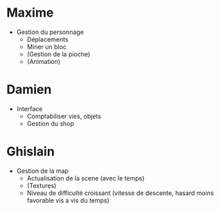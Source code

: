 # Maxime
- Gestion du personnage
    - Déplacements
    - Miner un bloc
    - (Gestion de la pioche)
    - (Animation)

# Damien
- Interface
    - Comptabiliser vies, objets
    - Gestion du shop

# Ghislain
- Gestion de la map
    - Actualisation de la scene (avec le temps)
    - (Textures)
    - Niveau de difficulté croissant (vitesse de descente, hasard moins favorable vis a vis du temps)
